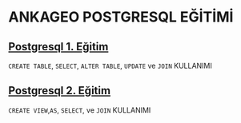 
# ANKAGEO POSTGRESQL EĞİTİMİ

##  [Postgresql 1. Eğitim](./Postgresql-1/README.md)
`CREATE TABLE`, `SELECT`, `ALTER TABLE`, `UPDATE` ve `JOIN` KULLANIMI

##  [Postgresql 2. Eğitim](./Postgresql-2/README.md)
`CREATE VIEW`,`AS`, `SELECT`, ve `JOIN` KULLANIMI
